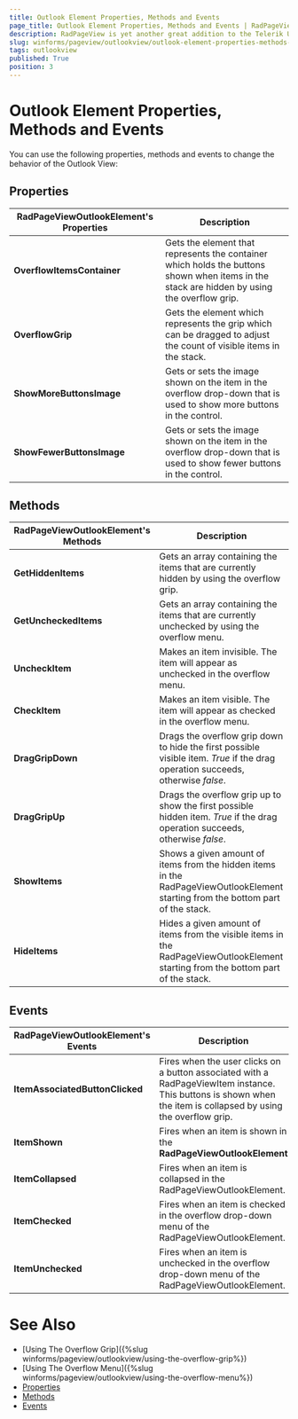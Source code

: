 ```yaml
---
title: Outlook Element Properties, Methods and Events
page_title: Outlook Element Properties, Methods and Events | RadPageView
description: RadPageView is yet another great addition to the Telerik UI for WinForms suite. As the name implies, this control layouts pages of subcontrols in different views.
slug: winforms/pageview/outlookview/outlook-element-properties-methods-events
tags: outlookview
published: True
position: 3
---
```


# Outlook Element Properties, Methods and Events

You can use the following properties, methods and events to change the behavior of the Outlook View:

## Properties

|RadPageViewOutlookElement's Properties|Description|
|----|----|
|**OverflowItemsContainer**|Gets the element that represents the container which holds the buttons shown when items in the stack are hidden by using the overflow grip.|
|**OverflowGrip**|Gets the element which represents the grip which can be dragged to adjust the count of visible items in the stack.|
|**ShowMoreButtonsImage**|Gets or sets the image shown on the item in the overflow drop-down that is used to show more buttons in the control.|
**ShowFewerButtonsImage**|Gets or sets the image shown on the item in the overflow drop-down that is used to show fewer buttons in the control.|

## Methods

|RadPageViewOutlookElement's Methods|Description|
|----|----|
|**GetHiddenItems**|Gets an array containing the items that are currently hidden by using the overflow grip.|
|**GetUncheckedItems**|Gets an array containing the items that are currently unchecked by using the overflow menu.|
|**UncheckItem**|Makes an item invisible. The item will appear as unchecked in the overflow menu.|
|**CheckItem**|Makes an item visible. The item will appear as checked in the overflow menu.|
|**DragGripDown**|Drags the overflow grip down to hide the first possible visible item. *True* if the drag operation succeeds, otherwise *false*.|
|**DragGripUp**|Drags the overflow grip up to show the first possible hidden item. *True* if the drag operation succeeds, otherwise *false*.|
|**ShowItems**|Shows a given amount of items from the hidden items in the RadPageViewOutlookElement starting from the bottom part of the stack.|
|**HideItems**|Hides a given amount of items from the visible items in the RadPageViewOutlookElement starting from the bottom part of the stack.|

## Events

|RadPageViewOutlookElement's Events|Description|
|----|----|
|**ItemAssociatedButtonClicked**|Fires when the user clicks on a button associated with a RadPageViewItem instance. This buttons is shown when the item is collapsed by using the overflow grip.|
|**ItemShown**|Fires when an item is shown in the **RadPageViewOutlookElement**|
|**ItemCollapsed**|Fires when an item is collapsed in the RadPageViewOutlookElement.|
|**ItemChecked**|Fires when an item is checked in the overflow drop-down menu of the RadPageViewOutlookElement.|
|**ItemUnchecked**|Fires when an item is unchecked in the overflow drop-down menu of the RadPageViewOutlookElement.|

# See Also

* [Using The Overflow Grip]({%slug winforms/pageview/outlookview/using-the-overflow-grip%})	
* [Using The Overflow Menu]({%slug winforms/pageview/outlookview/using-the-overflow-menu%})	
* [Properties](http://docs.telerik.com/devtools/winforms/api/html/properties_t_telerik_wincontrols_ui_radpageviewoutlookelement.htm)	
* [Methods](http://docs.telerik.com/devtools/winforms/api/html/methods_t_telerik_wincontrols_ui_radpageviewoutlookelement.htm)	
* [Events](http://docs.telerik.com/devtools/winforms/api/html/events_t_telerik_wincontrols_ui_radpageviewoutlookelement.htm)	
